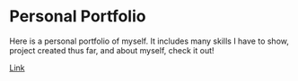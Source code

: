 # Personal Portfolio

Here is a personal portfolio of myself. It includes many skills I have to show, project created thus far, and about myself, check it out!

[Link](https://delvinsalman.github.io/DelvinSalmanPortfolio.github.io/)
